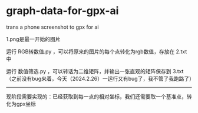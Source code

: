 # graph-data-for-gpx-ai
trans a phone screenshot to gpx for ai

1.png是最一开始的图片

运行 RGB转数值.py ，可以将原来的图片的每个点转化为rgb数值，存放在 2.txt 中

运行 数值筛选.py ，可以转话为二维矩阵，并输出一张直观的矩阵保存到 3.txt（之前没有bug来着，今天（2024.2.26）一运行又有bug了，我不管了我跑路了）

--------------

现阶段需要实现的：已经获取到每一点的相对坐标，我们还需要取一个基准点，转化为gpx坐标
